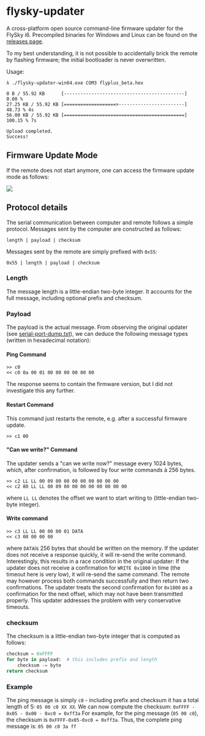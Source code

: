 # flysky-updater

A cross-platform open source command-line firmware updater for the FlySky i6.
Precompiled binaries for Windows and Linux can be found on the [releases page](https://github.com/mhils/flysky-updater/releases).

To my best understanding, it is not possible to accidentally brick the remote by flashing firmware; the initial bootloader is never overwritten.

Usage:

```
λ ./flysky-updater-win64.exe COM3 flyplus_beta.hex

0 B / 55.92 KB      [--------------------------------------------]   0.00 %  
27.25 KB / 55.92 KB [===================>------------------------]  48.73 % 4s  
56.00 KB / 55.92 KB [============================================] 100.15 % 7s

Upload completed.
Success!
```

## Firmware Update Mode

If the remote does not start anymore, one can access the firmware update mode as follows:

![](https://maximilianhils.com/upload/2016-02/i6firmwaremodepic.jpg)


## Protocol details

The serial communication between computer and remote follows a simple protocol.
Messages sent by the computer are constructed as follows:
```
length | payload | checksum
```
Messages sent by the remote are simply prefixed with `0x55`:
```
0x55 | length | payload | checksum
```

### Length
The message length is a little-endian two-byte integer. It accounts for the full message, including optional prefix and checksum.

### Payload
The payload is the actual message. From observing the original updater (see [serial-port-dump.txt](serial-port-dump.txt)), we can deduce the following message types (written in hexadecimal notation):

#### Ping Command
```
>> c0
<< c0 0a 00 01 00 00 00 00 00 00
```
The response seems to contain the firmware version, but I did not investigate this any further.

#### Restart Command
This command just restarts the remote, e.g. after a successful firmware update.
```
>> c1 00
```
#### "Can we write?" Command
The updater sends a "can we write now?" message every 1024 bytes, which, after confirmation, is followed by four write commands à 256 bytes.
```
>> c2 LL LL 00 09 00 00 00 00 00 00 00 00
<< c2 80 LL LL 00 09 00 00 00 00 00 00 00 00
```
where `LL LL` denotes the offset we want to start writing to (little-endian two-byte integer).

#### Write command
```
>> c3 LL LL 00 00 00 01 DATA
<< c3 00 00 00 00
```
where `DATA`is 256 bytes that should be written on the memory.
If the updater does not receive a response quickly, it will re-send the write command. Interestingly, this results in a race condition in the original updater: If the updater does not receive a confirmation for `WRITE 0x1800` in time (the timeout here is very low), it will re-send the same command. The remote may however process both commands successfully and then return two confirmations. The updater treats the second confirmation for `0x1800` as a confirmation for the next offset, which may not have been transmitted properly. This updater addresses the problem with very conservative timeouts.

### checksum
The checksum is a little-endian two-byte integer that is computed as follows:
```python
checksum = 0xFFFF
for byte in payload:  # this includes prefix and length
	checksum -= byte
return checksum
```

### Example

The ping message is simply `c0` - including prefix and checksum it has a total length of 5:
`05 00 c0 XX XX`.
We can now compute the checksum: `0xFFFF - 0x05 - 0x00 - 0xc0 = 0xff3a`
For example, for the ping message (`05 00 c0`), the checksum is `0xFFFF-0x05-0xc0 = 0xff3a`. Thus, the complete ping message is:
`05 00 c0 3a ff`

